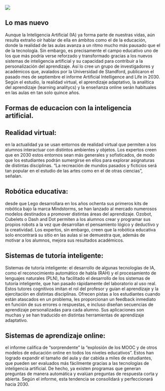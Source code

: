 ![](http://r74.cooltext.com/rendered/cooltext316466992815721.gif)
## Lo mas nuevo
Aunque la Inteligencia Artificial (IA) ya forma parte de nuestras vidas, aún resulta extraño oír hablar de ella en ámbitos como el de la educación, donde la realidad de las aulas avanza a un ritmo mucho más pausado que el de la tecnología. Sin embargo, es precisamente el campo educativo uno de los que más podría verse reforzado y transformado gracias a los nuevos sistemas de inteligencia artificial y su capacidad para contribuir a la personalización del aprendizaje. Así lo cree un grupo de investigadores y académicos que, avalados por la Universidad de Standford, publicaron el pasado mes de septiembre el informe Artificial Intelligence and Life in 2030. Según el estudio, la realidad virtual, el aprendizaje adaptativo, la analítica del aprendizaje (learning analitycs) y la enseñanza online serán habituales en las aulas en tan solo quince años.
## Formas de educacion con la inteligencia artificial.
## Realidad virtual: 
en la actualidad ya se usan entornos de realidad virtual que permiten a los alumnos interactuar con distintos ambientes y objetos. Los expertos creen que en 2030 estos entornos sean más generales y sofisticados, de modo que los estudiantes podrán sumergirse en ellos para explorar asignaturas de distintas disciplinas. “La recreación de mundos pasados y ficticios será tan popular en el estudio de las artes como en el de otras ciencias”, señalan.
## Robótica educativa: 
desde que Lego desarrollara en los años ochenta sus primeros kits de robótica bajo la marca Mindstorms, se han lanzado al mercado numerosos modelos destinados a promover distintas áreas del aprendizaje. Ozobot, Cubelets o Dash and Dot permiten a los alumnos crear y programar sus propios robots a la vez que desarrollan el pensamiento lógico y deductivo y la creatividad. Los expertos, sin embargo, creen que la robótica educativa solo encontrará su sitio en las aulas si se demuestra que, además de motivar a los alumnos, mejora sus resultados académicos.
## Sistemas de tutoría inteligente:
Sistemas de tutoría inteligente: el desarrollo de algunas tecnologías de IA, como el reconocimiento automático de habla (RAH) y el procesamiento de lenguajes naturales (PLN), ha facilitado el desarrollo de los sistemas de tutoría inteligente, que han pasado rápidamente del laboratorio al uso real. Estos tutores cognitivos imitan el rol del profesor y guían el aprendizaje y la ejercitación en distintas disciplinas. Ofrecen pistas a los estudiantes cuando están atascados en un problema, les proporcionan un feedback inmediato en función de sus errores o respuestas, e incluso diseñan secuencias de aprendizaje personalizadas para cada alumno. Sus aplicaciones son muchas y se han traducido en distintas herramientas de aprendizaje adaptativo.
## Sistemas de aprendizaje online: 
el informe califica de “sorprendente” la “explosión de los MOOC y de otros modelos de educación online en todos los niveles educativos”. Estos han logrado expandir el tamaño del aula y dar cabida a miles de estudiantes, que pueden ser evaluados más fácilmente gracias a las tecnologías de inteligencia artificial. De hecho, ya existen programas que generan preguntas de manera automática y evalúan preguntas de respuesta corta y abierta. Según el informe, esta tendencia se consolidará y perfeccionará hacia 2030.
